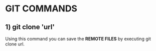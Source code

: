 # GIT COMMANDS
## 1) git clone 'url'
Using this command you can save the **REMOTE FILES** by executing git clone url.



